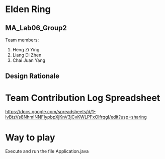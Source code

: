 # Elden Ring

## MA_Lab06_Group2
Team members:
1. Heng Zi Ying
2. Liang Di Zhen
3. Chai Juan Yang

## Design Rationale

# Team Contribution Log Spreadsheet
https://docs.google.com/spreadsheets/d/1-lvBtzVs8NhmINNFIypbpXjKnV3jCvKWLPFxOlfrqgI/edit?usp=sharing

# Way to play
Execute and run the file Application.java

